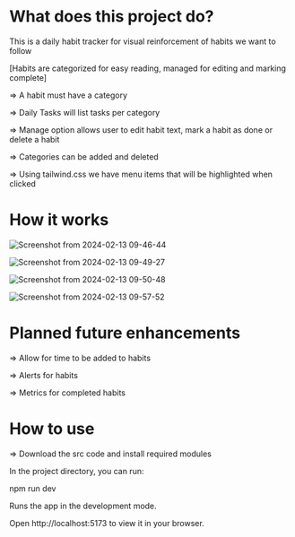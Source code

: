 # What does this project do?

This is a daily habit tracker for visual reinforcement of habits we want to follow

[Habits are categorized for easy reading, managed for editing and marking complete]

=> A habit must have a category

=> Daily Tasks will list tasks per category

=> Manage option allows user to edit habit text, mark a habit as done or delete a habit

=> Categories can be added and deleted

=> Using tailwind.css we have menu items that will be highlighted when clicked

# **How it works**

![Screenshot from 2024-02-13 09-46-44](https://github.com/r-datar/HabitTracker/assets/125515685/6f118b4e-bd54-48d6-8a0f-6dae65033bda)

![Screenshot from 2024-02-13 09-49-27](https://github.com/r-datar/HabitTracker/assets/125515685/c27bb355-7176-466e-9144-b0b74d1d7a34)

![Screenshot from 2024-02-13 09-50-48](https://github.com/r-datar/HabitTracker/assets/125515685/3db676db-c5b4-4424-83b9-096a671c99eb)

![Screenshot from 2024-02-13 09-57-52](https://github.com/r-datar/HabitTracker/assets/125515685/7a2c890b-b20c-429f-9d20-49f86bd1c778)


# **Planned future enhancements**
=> Allow for time to be added to habits

=> Alerts for habits 

=> Metrics for completed habits 



# **How to use**
=> Download the src code and install required modules

In the project directory, you can run:

npm run dev

Runs the app in the development mode.

Open http://localhost:5173 to view it in your browser.
